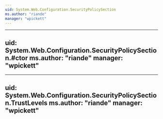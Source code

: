 ```yaml
---
uid: System.Web.Configuration.SecurityPolicySection
ms.author: "riande"
manager: "wpickett"
---
```


---
uid: System.Web.Configuration.SecurityPolicySection.#ctor
ms.author: "riande"
manager: "wpickett"
---

---
uid: System.Web.Configuration.SecurityPolicySection.TrustLevels
ms.author: "riande"
manager: "wpickett"
---
